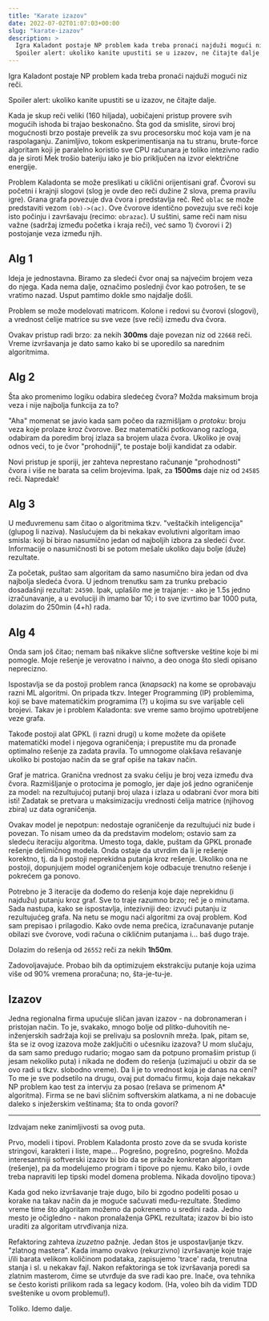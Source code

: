 ```yaml
---
title: "Karate izazov"
date: 2022-07-02T01:07:03+00:00
slug: "karate-izazov"
description: >
  Igra Kaladont postaje NP problem kada treba pronaći najduži mogući niz reči.
  Spoiler alert: ukoliko kanite upustiti se u izazov, ne čitajte dalje.
---
```


Igra Kaladont postaje NP problem kada treba pronaći najduži mogući niz reči.

Spoiler alert: ukoliko kanite upustiti se u izazov, ne čitajte dalje.

Kada je skup reči veliki (160 hiljada), uobičajeni pristup provere svih mogućih ishoda bi trajao beskonačno. Šta god da smislite, sirovi broj mogućnosti brzo postaje prevelik za svu procesorsku moć koja vam je na raspolaganju. Zanimljivo, tokom eskperimentisanja na tu stranu, brute-force algoritam koji je paralelno koristio sve CPU računara je toliko intezivno radio da je siroti Mek trošio bateriju iako je bio priključen na izvor električne energije.

Problem Kaladonta se može preslikati u ciklični orijentisani graf. Čvorovi su početni i krajnji slogovi (slog je ovde deo reči dužine 2 slova, prema pravilu igre). Grana grafa povezuje dva čvora i predstavlja reč. Reč `oblac` se može predstaviti vezom `(ob)->(ac)`. Ove čvorove identično povezuju sve reči koje isto počinju i završavaju (recimo: `obrazac`). U suštini, same reči nam nisu važne (sadržaj između početka i kraja reči), već samo 1) čvorovi i 2) postojanje veza između njih.

## Alg 1

Ideja je jednostavna. Biramo za sledeći čvor onaj sa najvećim brojem veza do njega. Kada nema dalje, označimo poslednji čvor kao potrošen, te se vratimo nazad. Usput pamtimo dokle smo najdalje došli.

Problem se može modelovati matricom. Kolone i redovi su čvorovi (slogovi), a vrednost ćelije matrice su sve veze (sve reči) između dva čvora.

Ovakav pristup radi brzo: za nekih **300ms** daje povezan niz od `22668` reči. Vreme izvršavanja je dato samo kako bi se uporedilo sa narednim algoritmima.

## Alg 2

Šta ako promenimo logiku odabira sledećeg čvora? Možda maksimum broja veza i nije najbolja funkcija za to?

"Aha" momenat se javio kada sam počeo da razmišljam o _protoku_: broju veza koje prolaze kroz čvorove. Bez matematički potkovanog razloga, odabiram da poredim broj izlaza sa brojem ulaza čvora. Ukoliko je ovaj odnos veći, to je čvor "prohodniji", te postaje bolji kandidat za odabir.

Novi pristup je sporiji, jer zahteva neprestano računanje "prohodnosti" čvora i više ne barata sa celim brojevima. Ipak, za **1500ms** daje niz od `24585` reči. Napredak!

## Alg 3

U međuvremenu sam čitao o algoritmima tkzv. "veštačkih inteligencija" (glupog li naziva). Naslućujem da bi nekakav evolutivni algoritam imao smisla: koji bi birao nasumično jedan od najboljih izbora za sledeći čvor. Informacije o nasumičnosti bi se potom mešale ukoliko daju bolje (duže) rezultate.

Za početak, puštao sam algoritam da samo nasumično bira jedan od dva najbolja sledeća čvora. U jednom trenutku sam za trunku prebacio dosadašnji rezultat: `24590`. Ipak, uplašilo me je trajanje: - ako je 1.5s jedno izračunavanje, a u evoluciji ih imamo bar 10; i to sve izvrtimo bar 1000 puta, dolazim do 250min (4+h) rada.

## Alg 4

Onda sam još čitao; nemam baš nikakve slične softverske veštine koje bi mi pomogle. Moje rešenje je verovatno i naivno, a deo onoga što sledi opisano neprecizno.

Ispostavlja se da postoji problem ranca (_knapsack_) na kome se oprobavaju razni ML algoritmi. On pripada tkzv. Integer Programming (IP) problemima, koji se bave matematičkim programima (?) u kojima su sve varijable celi brojevi. Takav je i problem Kaladonta: sve vreme samo brojimo upotrebljene veze grafa.

Takođe postoji alat GPKL (i razni drugi) u kome možete da opišete matematički model i njegova ograničenja; i prepustite mu da pronađe optimalno rešenje za zadata pravila. To umnogome olakšava rešavanje ukoliko bi postojao način da se graf opiše na takav način.

Graf je matrica. Granična vrednost za svaku ćeliju je broj veza između dva čvora. Razmišljanje o protocima je pomoglo, jer daje još jedno ograničenje za model: na rezultujućoj putanji broj ulaza i izlaza u odabrani čvor mora biti isti! Zadatak se pretvara u maksimizaciju vrednosti ćelija matrice (njihovog zbira) uz data ograničenja.

Ovakav model je nepotpun: nedostaje ograničenje da rezultujući niz bude i povezan. To nisam umeo da da predstavim modelom; ostavio sam za sledeću iteraciju algoritma. Umesto toga, dakle, puštam da GPKL pronađe rešenje delimičnog modela. Onda ostaje da utvrdim da li je rešenje korektno, tj. da li postoji neprekidna putanja kroz rešenje. Ukoliko ona ne postoji, dopunjujem model ograničenjem koje odbacuje trenutno rešenje i pokrećem ga ponovo.

Potrebno je 3 iteracije da dođemo do rešenja koje daje neprekidnu (i najdužu) putanju kroz graf. Sve to traje razumno brzo; reč je o minutama. Sada nastupa, kako se ispostavlja, intezivniji deo: izvući putanju iz rezultujućeg grafa. Na netu se mogu naći algoritmi za ovaj problem. Kod sam prepisao i prilagodio. Kako ovde nema prečica, izračunavanje putanje obilazi sve čvorove, vodi računa o cikličnim putanjama i... baš dugo traje.

Dolazim do rešenja od `26552` reči za nekih **1h50m**.

Zadovoljavajuće. Probao bih da optimizujem ekstrakciju putanje koja uzima više od 90% vremena proračuna; no, šta-je-tu-je.

## Izazov

Jedna regionalna firma upućuje sličan javan izazov - na dobronameran i pristojan način. To je, svakako, mnogo bolje od plitko-duhovitih ne-inženjerskih sadržaja koji se prelivaju sa poslovnih mreža. Ipak, pitam se, šta se iz ovog izazova može zaključiti o učesniku izazova? U mom slučaju, da sam samo predugo rudario; mogao sam da potpuno promašim pristup (i jesam nekoliko puta) i nikada ne dođem do rešenja (uzimajući u obzir da se ovo radi u tkzv. slobodno vreme). Da li je to vrednost koja je danas na ceni? To me je sve podsetilo na drugu, ovaj put domaću firmu, koja daje nekakav NP problem kao test za intervju za posao (rešava se primenom A\* algoritma). Firma se ne bavi sličnim softverskim alatkama, a ni ne dobacuje daleko s inježerskim veštinama; šta to onda govori?

----

Izdvajam neke zanimljivosti sa ovog puta.

Prvo, modeli i tipovi. Problem Kaladonta prosto zove da se svuda koriste stringovi, karakteri i liste, mape... Pogrešno, pogrešno, pogrešno. Možda interesantniji softverski izazov bi bio da se prikaže konkretan algoritam (rešenje), pa da modelujemo program i tipove po njemu. Kako bilo, i ovde treba napraviti lep tipski model domena problema. Nikada dovoljno tipova:)

Kada god neko izvršavanje traje dugo, bilo bi zgodno podeliti posao u korake na takav način da je moguće sačuvati među-rezultate. Štedimo vreme time što algoritam možemo da pokrenemo u sredini rada. Jedno mesto je očigledno - nakon pronalaženja GPKL rezultata; izazov bi bio isto uraditi za algoritam utrvđivanja niza.

Refaktoring zahteva _izuzetno_ pažnje. Jedan štos je uspostavljanje tkzv. "zlatnog mastera". Kada imamo ovakvo (rekurzivno) izvršavanje koje traje i/ili barata velikom količinom podataka, zapisujemo 'trace' rada, trenutna stanja i sl. u nekakav fajl. Nakon refaktoringa se tok izvršavanja poredi sa zlatnim masterom, čime se utvrđuje da sve radi kao pre. Inače, ova tehnika se često koristi prilikom rada sa legacy kodom. (Ha, voleo bih da vidim TDD sveštenike u ovom problemu!).

Toliko. Idemo dalje.
